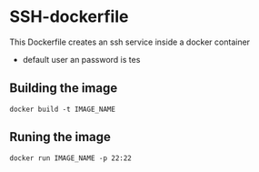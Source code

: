 # SSH-dockerfile

This Dockerfile creates an ssh service inside a docker container


* default user an password is tes


## Building the image


` docker build -t IMAGE_NAME ` 

## Runing the image 

` docker run IMAGE_NAME -p 22:22 `
